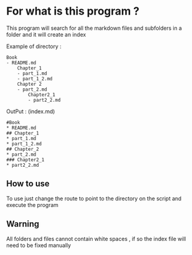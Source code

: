 
# For what is this program ?

This program will search for all the markdown files and subfolders in a folder and it will create an index


Example of directory :

    Book
    - README.md
        Chapter_1
        - part_1.md
        - part_1_2.md
        Chapter 2
        - part_2.md
            Chapter2_1
            - part2_2.md

OutPut :  (index.md)

    #Book
    * README.md
    ## Chapter_1
    * part_1.md
    * part_1_2.md
    ## Chapter_2
    * part_2.md
    ### Chapter2_1
    * part2_2.md


## How to use

To use just change the route to point to the directory on the script and execute the program

## Warning

All folders and files cannot contain white spaces , if so the index file will need to be fixed manually
